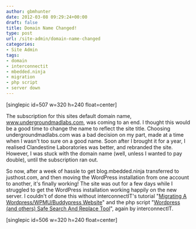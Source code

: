 ```yaml
---
author: gbmhunter
date: 2012-03-08 09:29:24+00:00
draft: false
title: Domain Name Changed!
type: post
url: /site-admin/domain-name-changed
categories:
- Site Admin
tags:
- domain
- interconnectit
- mbedded.ninja
- migration
- php script
- server down
---
```


[singlepic id=507 w=320 h=240 float=center]

The subscription for this sites default domain name, www.undergroundmadlabs.com, was coming to an end. I thought this would be a good time to change the name to reflect the site title. Choosing undergroundmadlabs.com was a bad decision on my part, made at a time when I wasn't too sure on a good name. Soon after I brought it for a year, I realised Clandestine Laboratories was better, and rebranded the site. However, I was stuck with the domain name (well, unless I wanted to pay double), until the subscription ran out.

So now, after a week of hassle to get blog.mbedded.ninja transferred to justhost.com, and then moving the WordPress installation from one account to another, it's finally working! The site was out for a few days while I struggled to get the WordPress installation working happily on the new server. I couldn't of done this without interconnectIT's tutorial "[Migrating A Wordpress/WPMU/Buddypress Website](http://interconnectit.com/719/migrating-a-wordpresswpmubuddypress-website/)" and the php script "[Wordpress (and others) Safe Search And Replace Tool](http://interconnectit.com/124/search-and-replace-for-wordpress-databases/)", again by interconnectIT.

[singlepic id=506 w=320 h=240 float=center]
